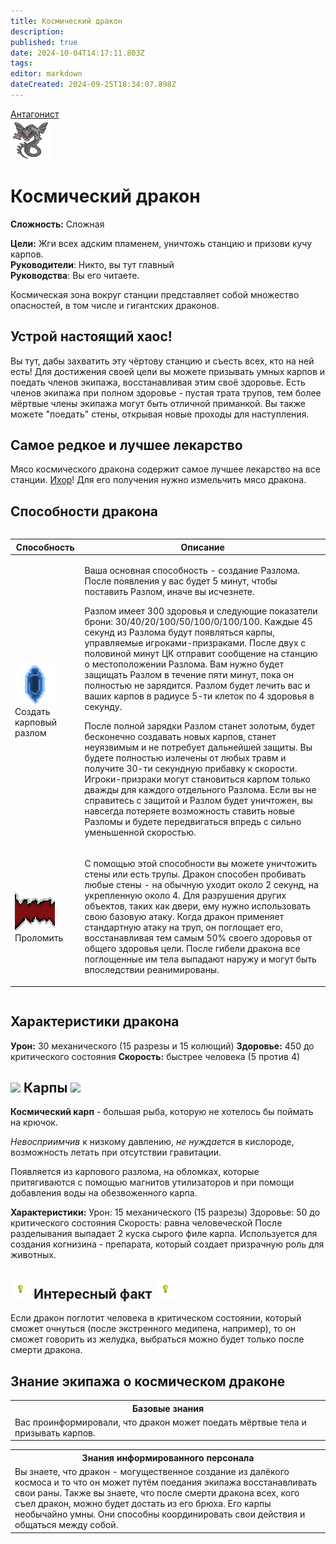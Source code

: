 ```yaml
---
title: Космический дракон
description: 
published: true
date: 2024-10-04T14:17:11.803Z
tags: 
editor: markdown
dateCreated: 2024-09-25T18:34:07.898Z
---
```


<div style="display: flex; justify-content: center;">
<div class="roles-passport antag">
  <div class="title antag"><a href="/roles/antagonists">Антагонист</a></div>
  <div>
    <div><div><img src="/roles/spacedragon.png"></div></div>
  <div><div>
    <h1>Космический дракон</h1>
    <p><strong>Сложность:</strong> Сложная</p>
    <strong>Цели:</strong> Жги всех адским пламенем, уничтожь станцию и призови кучу карпов.<br>
    <b>Руководители</b>: Никто, вы тут главный<br>
    <b>Руководства</b>: Вы его читаете.
  </div></div>
  </div>
</div>
</div>


Космическая зона вокруг станции представляет собой множество опасностей, в том числе и гигантских драконов.

## Устрой настоящий хаос!

Вы тут, дабы захватить эту чёртову станцию и съесть всех, кто на ней есть! Для достижения своей цели вы можете призывать умных карпов и поедать членов экипажа, восстанавливая этим своё здоровье. Есть членов экипажа при полном здоровье - пустая трата трупов, тем более мёртвые члены экипажа могут быть отличной приманкой. Вы также можете "поедать" стены, открывая новые проходы для наступления.

## Самое редкое и лучшее лекарство

Мясо космического дракона содержит самое лучшее лекарство на все станции. [Ихор](/guides/chemistry)! Для его получения нужно измельчить мясо дракона.

## Способности дракона

<center style="overflow-x: auto">
  <table class="ant">
    <thead>
      <tr>
        <th>Способность</th>
        <th>Описание</th>
      </tr>
    </thead>
    <tbody>
      <tr>
        <td><img src="/roles/antagonists/spacedragon/carp-rift.png"><br>Создать карповый разлом</td>
        <td><p>Ваша основная способность - создание Разлома. После появления у вас будет 5 минут, чтобы поставить Разлом, иначе вы исчезнете. </p> <p>Разлом имеет 300 здоровья и следующие показатели брони: 30/40/20/100/50/100/0/100/100. Каждые 45 секунд из Разлома будут появляться карпы, управляемые игроками-призраками. После двух с половиной минут ЦК отправит сообщение на станцию о местоположении Разлома. Вам нужно будет защищать Разлом в течение пяти минут, пока он полностью не зарядится. Разлом будет лечить вас и ваших карпов в радиусе 5-ти клеток по 4 здоровья в секунду. </p> <p>После полной зарядки Разлом станет золотым, будет бесконечно создавать новых карпов, станет неуязвимым и не потребует дальнейшей защиты. Вы будете полностью излечены от любых травм и получите 30-ти секундную прибавку к скорости. Игроки-призраки могут становиться карпом только дважды для каждого отдельного Разлома. Если вы не справитесь с защитой и Разлом будет уничтожен, вы навсегда потеряете возможность ставить новые Разломы и будете передвигаться впредь с сильно уменьшенной скоростью.</p></td>
      </tr>
      <tr>
        <td><img src="/roles/antagonists/spacedragon/devour.png"><br>Проломить</td>
        <td><p>С помощью этой способности вы можете уничтожить стены или есть трупы. Дракон способен пробивать любые стены - на обычную уходит около 2 секунд, на укрепленную около 4. Для разрушения других объектов, таких как двери, ему нужно использовать свою базовую атаку. Когда дракон применяет стандартную атаку на труп, он поглощает его, восстанавливая тем самым 50% своего здоровья от общего здоровья цели. После гибели дракона все поглощенные им тела выпадают наружу и могут быть впоследствии реанимированы.</p></td>
      </tr>
    </tbody>
  </table>
</center>

## Характеристики дракона
**Урон:** 30 механического (15 разрезы и 15 колющий)
**Здоровье:** 450 до критического состояния
**Скорость:** быстрее человека (5 против 4)

## <img src="/fauna/dragon_carp.png" class="png1"> Карпы <img src="/fauna/dragon_carp.png" class="png1">

**Космический карп** - большая рыба, которую не хотелось бы поймать на крючок.

*Невосприимчив* к низкому давлению, *не нуждается* в кислороде, возможность летать при отсутствии гравитации. 

Появляется из карпового разлома, на обломках, которые притягиваются с помощью магнитов утилизаторов и при помощи добавления воды на обезвоженного карпа.

**Характеристики:**
Урон: 15 механического (15 разрезы)
Здоровье: 50 до критического состояния
Скорость: равна человеческой
После разделывания выпадает 2 куска сырого филе карпа. Используется для создания когнизина - препарата, который создает призрачную роль для животных.

## <img src="/roles/other/light.png" class="png1"> Интересный факт <img src="/roles/other/light.png" class="png1">
Если дракон поглотит человека в критическом состоянии, который сможет очнуться (после экстренного медипена, например), то он сможет говорить из желудка, выбраться можно будет только после смерти дракона.

## Знание экипажа о космическом драконе

<table class="base tb">
<tr><th>Базовые знания</th></tr>
<tr><td>Вас проинформировали, что дракон может поедать мёртвые тела и призывать карпов.</td></tr>
</table>

<table class="inf tb">
<tr><th>Знания информированного персонала</th></tr>
<tr><td>Вы знаете, что дракон - могущественное создание из далёкого космоса и то что он может путём поедания экипажа восстанавливать свои раны. Также вы знаете, что после смерти дракона всех, кого съел дракон, можно будет достать из его брюха. Его карпы необычайно умны. Они способны координировать свои действия и общаться между собой.</td></tr>
</table>

<div class="table"></div>